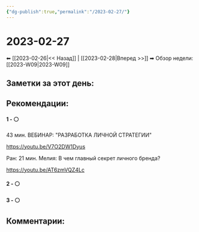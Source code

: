 ```yaml
---
{"dg-publish":true,"permalink":"/2023-02-27/"}
---
```


# 2023-02-27

⬅  [[2023-02-26\|<<  Назад]] | [[2023-02-28\|Вперед >>]]  ➡
Обзор недели: [[2023-W09\|2023-W09]]


## Заметки за этот день:



## Рекомендации:

#### 1 - ⚪ 
43 мин. ВЕБИНАР: "РАЗРАБОТКА ЛИЧНОЙ СТРАТЕГИИ"

﻿https://youtu.be/V7O2DW1Dyus

Ран: 21 мин. Мелия: В чем главный секрет личного бренда?

https://youtu.be/AT6zmVQZ4Lc

#### 2 - ⚪ 

#### 3 - ⚪ 


## Комментарии:

